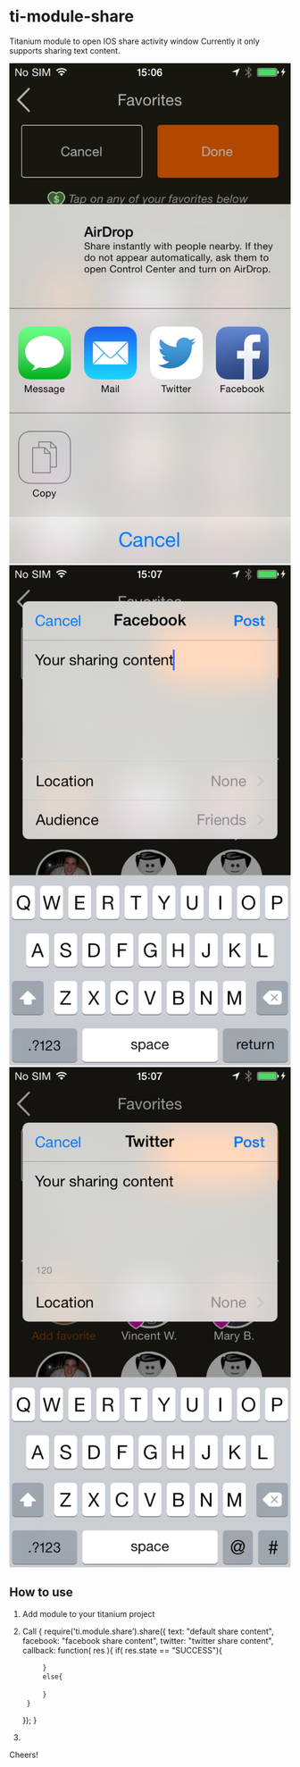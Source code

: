 ti-module-share
===========================================
Titanium module to open IOS share activity window
Currently it only supports sharing text content.

![Alt text](/assets/IMG_0062.PNG?raw=true "Optional Title")
![Alt text](/assets/IMG_0063.PNG?raw=true "Optional Title")
![Alt text](/assets/IMG_0064.PNG?raw=true "Optional Title")

How to use
------------
1. Add module to your titanium project
2. Call 
{
	require('ti.module.share’).share({
		text: "default share content",
		facebook: "facebook share content",
		twitter: "twitter share content",
		callback: function( res ){
			if( res.state == "SUCCESS"){
			
			}
			else{
			
			}
		}	
	});
}
3. 

Cheers!
